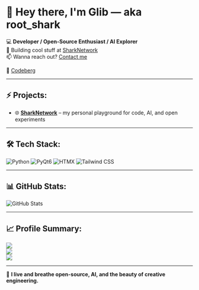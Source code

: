 # 👋 Hey there, I'm Glib — aka root_shark

💻 **Developer / Open-Source Enthusiast / AI Explorer**  
🚀 Building cool stuff at [SharkNetwork](https://rootshark.dev)  
📫 Wanna reach out? [Contact me](https://rootshark.dev)

🦈 [Codeberg](https://codeberg.org/GlibShark)

---

## ⚡ Projects:
- 🌐 **[SharkNetwork](https://rootshark.dev)** – my personal playground for code, AI, and open experiments

---

## 🛠 Tech Stack:
![Python](https://img.shields.io/badge/Python-3776AB?style=for-the-badge&logo=python&logoColor=white)
![PyQt6](https://img.shields.io/badge/PyQt6-41CD52?style=for-the-badge&logo=qt&logoColor=white)
![HTMX](https://img.shields.io/badge/HTMX-0C1A30?style=for-the-badge&logo=htmx&logoColor=white)
![Tailwind CSS](https://img.shields.io/badge/TailwindCSS-38B2AC?style=for-the-badge&logo=tailwind-css&logoColor=white)

---

## 📊 GitHub Stats:
![GitHub Stats](https://github-readme-stats.vercel.app/api?username=GlibShark&show_icons=true&theme=tokyonight)

---

## 📈 Profile Summary:
[![](https://github-profile-summary-cards.vercel.app/api/cards/profile-details?username=GlibShark&theme=tokyonight)](https://github.com/GlibShark)  
[![](https://github-profile-summary-cards.vercel.app/api/cards/repos-per-language?username=GlibShark&theme=tokyonight)](https://github.com/GlibShark)  
[![](https://github-profile-summary-cards.vercel.app/api/cards/most-commit-language?username=GlibShark&theme=tokyonight)](https://github.com/GlibShark)

---

🚀 **I live and breathe open-source, AI, and the beauty of creative engineering.**
